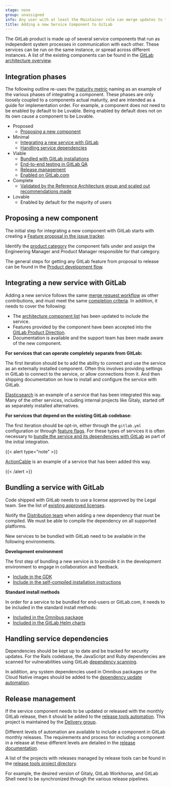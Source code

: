 ```yaml
---
stage: none
group: unassigned
info: Any user with at least the Maintainer role can merge updates to this content. For details, see https://docs.gitlab.com/ee/development/development_processes.html#development-guidelines-review.
title: Adding a new Service Component to GitLab
---
```


The GitLab product is made up of several service components that run as independent system processes in communication with each other. These services can be run on the same instance, or spread across different instances. A list of the existing components can be found in the [GitLab architecture overview](architecture.md).

## Integration phases

The following outline re-uses the [maturity metric](https://handbook.gitlab.com/handbook/product/ux/category-maturity/category-maturity-scorecards/) naming as an example of the various phases of integrating a component. These phases are only loosely coupled to a components actual maturity, and are intended as a guide for implementation order. For example, a component does not need to be enabled by default to be Lovable. Being enabled by default does not on its own cause a component to be Lovable.

- Proposed
  - [Proposing a new component](#proposing-a-new-component)
- Minimal
  - [Integrating a new service with GitLab](#integrating-a-new-service-with-gitlab)
  - [Handling service dependencies](#handling-service-dependencies)
- Viable
  - [Bundled with GitLab installations](#bundling-a-service-with-gitlab)
  - [End-to-end testing in GitLab QA](testing_guide/end_to_end/beginners_guide/_index.md)
  - [Release management](#release-management)
  - [Enabled on GitLab.com](feature_flags/controls.md#enabling-a-feature-for-gitlabcom)
- Complete
  - [Validated by the Reference Architecture group and scaled out recommendations made](https://handbook.gitlab.com/handbook/engineering/infrastructure/test-platform/self-managed-excellence/#reference-architectures)
- Lovable
  - Enabled by default for the majority of users

## Proposing a new component

The initial step for integrating a new component with GitLab starts with creating a [Feature proposal in the issue tracker](https://gitlab.com/gitlab-org/gitlab/-/issues/new?issuable_template=Feature%20proposal).

Identify the [product category](https://handbook.gitlab.com/handbook/product/categories/) the component falls under and assign the Engineering Manager and Product Manager responsible for that category.

The general steps for getting any GitLab feature from proposal to release can be found in the [Product development flow](https://handbook.gitlab.com/handbook/product-development-flow/).

## Integrating a new service with GitLab

Adding a new service follows the same [merge request workflow](contributing/merge_request_workflow.md) as other contributions, and must meet the same [completion criteria](contributing/merge_request_workflow.md#definition-of-done).
In addition, it needs to cover the following:

- The [architecture component list](architecture.md#component-list) has been updated to include the service.
- Features provided by the component have been accepted into the [GitLab Product Direction](https://about.gitlab.com/direction/).
- Documentation is available and the support team has been made aware of the new component.

**For services that can operate completely separate from GitLab:**

The first iteration should be to add the ability to connect and use the service as an externally installed component. Often this involves providing settings in GitLab to connect to the service, or allow connections from it. And then shipping documentation on how to install and configure the service with GitLab.

[Elasticsearch](../integration/advanced_search/elasticsearch.md#install-an-elasticsearch-or-aws-opensearch-cluster) is an example of a service that has been integrated this way. Many of the other services, including internal projects like Gitaly, started off as separately installed alternatives.

**For services that depend on the existing GitLab codebase:**

The first iteration should be opt-in, either through the `gitlab.yml` configuration or through [feature flags](feature_flags/_index.md). For these types of services it is often necessary to [bundle the service and its dependencies with GitLab](#bundling-a-service-with-gitlab) as part of the initial integration.

{{< alert type="note" >}}

[ActionCable](https://docs.gitlab.com/omnibus/settings/actioncable.html) is an example of a service that has been added this way.

{{< /alert >}}

## Bundling a service with GitLab

Code shipped with GitLab needs to use a license approved by the Legal team. See the list of [existing approved licenses](https://handbook.gitlab.com/handbook/engineering/open-source/#using-open-source-software).

Notify the [Distribution team](https://handbook.gitlab.com/handbook/engineering/infrastructure-platforms/gitlab-delivery/distribution/) when adding a new dependency that must be compiled. We must be able to compile the dependency on all supported platforms.

New services to be bundled with GitLab need to be available in the following environments.

**Development environment**

The first step of bundling a new service is to provide it in the development environment to engage in collaboration and feedback.

- [Include in the GDK](https://gitlab.com/gitlab-org/gitlab-development-kit)
- [Include in the self-compiled installation instructions](../install/installation.md)

**Standard install methods**

In order for a service to be bundled for end-users or GitLab.com, it needs to be included in the standard install methods:

- [Included in the Omnibus package](https://gitlab.com/gitlab-org/omnibus-gitlab)
- [Included in the GitLab Helm charts](https://gitlab.com/gitlab-org/charts/gitlab)

## Handling service dependencies

Dependencies should be kept up to date and be tracked for security updates. For the Rails codebase, the JavaScript and Ruby dependencies are
scanned for vulnerabilities using GitLab [dependency scanning](../user/application_security/dependency_scanning/_index.md).

In addition, any system dependencies used in Omnibus packages or the Cloud Native images should be added to the [dependency update automation](https://handbook.gitlab.com/handbook/engineering/infrastructure-platforms/gitlab-delivery/distribution/maintenance).

## Release management

If the service component needs to be updated or released with the monthly GitLab release, then it should be added to the [release tools automation](https://gitlab.com/gitlab-org/release-tools). This project is maintained by the [Delivery group](https://handbook.gitlab.com/handbook/engineering/infrastructure-platforms/gitlab-delivery/delivery/).

Different levels of automation are available to include a component in GitLab monthly releases. The requirements and process for including a component in a release at these different levels are detailed in the [release documentation](https://gitlab.com/gitlab-org/release/docs/-/tree/master/components).

A list of the projects with releases managed by release tools can be found in the [release tools project directory](https://gitlab.com/gitlab-org/release-tools/-/tree/master/lib/release_tools/project).

For example, the desired version of Gitaly, GitLab Workhorse, and GitLab Shell need to be synchronized through the various release pipelines.

